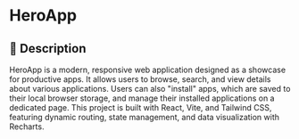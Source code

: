 # HeroApp

## 📖 Description

HeroApp is a modern, responsive web application designed as a showcase for productive apps. It allows users to browse, search, and view details about various applications. Users can also "install" apps, which are saved to their local browser storage, and manage their installed applications on a dedicated page. This project is built with React, Vite, and Tailwind CSS, featuring dynamic routing, state management, and data visualization with Recharts.
